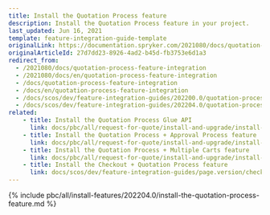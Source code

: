 ```yaml
---
title: Install the Quotation Process feature
description: Install the Quotation Process feature in your project.
last_updated: Jun 16, 2021
template: feature-integration-guide-template
originalLink: https://documentation.spryker.com/2021080/docs/quotation-process-feature-integration
originalArticleId: 27d7dd23-8926-4ad2-b45d-fb3753e6d1a3
redirect_from:
  - /2021080/docs/quotation-process-feature-integration
  - /2021080/docs/en/quotation-process-feature-integration
  - /docs/quotation-process-feature-integration
  - /docs/en/quotation-process-feature-integration
  - /docs/scos/dev/feature-integration-guides/202200.0/quotation-process-feature-integration.html
  - /docs/scos/dev/feature-integration-guides/202204.0/quotation-process-feature-integration.html  
related:
    - title: Install the Quotation Process Glue API
      link: docs/pbc/all/request-for-quote/install-and-upgrade/install-features/install-the-quotation-process-glue-api.html
    - title: Install the Quotation Process + Approval Process feature
      link: docs/pbc/all/request-for-quote/install-and-upgrade/install-features/install-the-quotation-process-approval-process-feature.html
    - title: Install the Quotation Process + Multiple Carts feature
      link: docs/pbc/all/request-for-quote/install-and-upgrade/install-features/install-the-quotation-process-multiple-carts-feature.html
    - title: Install the Checkout + Quotation Process feature
      link: docs/scos/dev/feature-integration-guides/page.version/checkout-quotation-process-feature-integration.html
---
```

{% include pbc/all/install-features/202204.0/install-the-quotation-process-feature.md %} <!-- To edit, see /_includes/pbc/all/install-features/202204.0/install-the-quotation-process-feature.md -->
